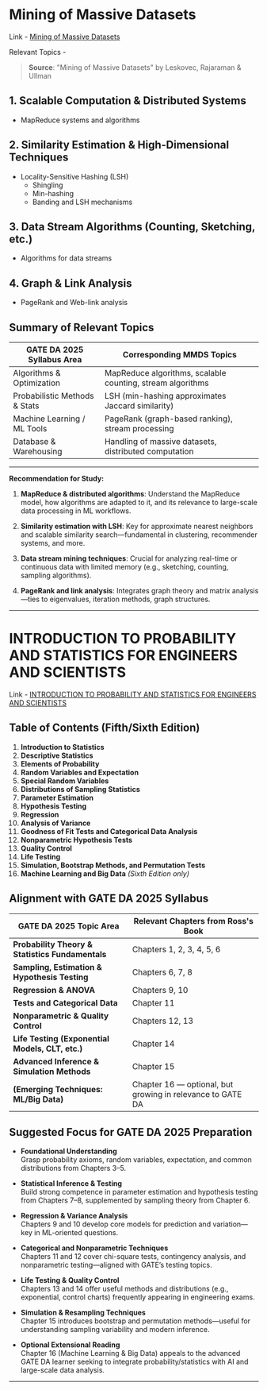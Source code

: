 # Mining of Massive Datasets

Link - [Mining of Massive Datasets](http://infolab.stanford.edu/~ullman/mmds/book.pdf)

Relevant Topics -

> **Source**: "Mining of Massive Datasets" by Leskovec, Rajaraman & Ullman

## 1. Scalable Computation & Distributed Systems

- MapReduce systems and algorithms

## 2. Similarity Estimation & High-Dimensional Techniques

- Locality-Sensitive Hashing (LSH)
  - Shingling
  - Min-hashing
  - Banding and LSH mechanisms

## 3. Data Stream Algorithms (Counting, Sketching, etc.)

- Algorithms for data streams

## 4. Graph & Link Analysis

- PageRank and Web-link analysis

## Summary of Relevant Topics

| GATE DA 2025 Syllabus Area    | Corresponding MMDS Topics                                  |
| ----------------------------- | ---------------------------------------------------------- |
| Algorithms & Optimization     | MapReduce algorithms, scalable counting, stream algorithms |
| Probabilistic Methods & Stats | LSH (min-hashing approximates Jaccard similarity)          |
| Machine Learning / ML Tools   | PageRank (graph-based ranking), stream processing          |
| Database & Warehousing        | Handling of massive datasets, distributed computation      |

---

**Recommendation for Study:**

1. **MapReduce & distributed algorithms**: Understand the MapReduce model, how algorithms are adapted to it, and its relevance to large-scale data processing in ML workflows.

2. **Similarity estimation with LSH**: Key for approximate nearest neighbors and scalable similarity search—fundamental in clustering, recommender systems, and more.

3. **Data stream mining techniques**: Crucial for analyzing real-time or continuous data with limited memory (e.g., sketching, counting, sampling algorithms).

4. **PageRank and link analysis**: Integrates graph theory and matrix analysis—ties to eigenvalues, iteration methods, graph structures.

---

# INTRODUCTION TO PROBABILITY AND STATISTICS FOR ENGINEERS AND SCIENTISTS

Link - [INTRODUCTION TO PROBABILITY AND STATISTICS FOR ENGINEERS AND SCIENTISTS](https://minerva.it.manchester.ac.uk/~saralees/statbook3.pdf)

## Table of Contents (Fifth/Sixth Edition)

1. **Introduction to Statistics**
2. **Descriptive Statistics**
3. **Elements of Probability**
4. **Random Variables and Expectation**
5. **Special Random Variables**
6. **Distributions of Sampling Statistics**
7. **Parameter Estimation**
8. **Hypothesis Testing**
9. **Regression**
10. **Analysis of Variance**
11. **Goodness of Fit Tests and Categorical Data Analysis**
12. **Nonparametric Hypothesis Tests**
13. **Quality Control**
14. **Life Testing**
15. **Simulation, Bootstrap Methods, and Permutation Tests**
16. **Machine Learning and Big Data** _(Sixth Edition only)_  


## Alignment with GATE DA 2025 Syllabus

| GATE DA 2025 Topic Area                          | Relevant Chapters from Ross's Book                         |
| ------------------------------------------------ | ---------------------------------------------------------- |
| **Probability Theory & Statistics Fundamentals** | Chapters 1, 2, 3, 4, 5, 6                                  |
| **Sampling, Estimation & Hypothesis Testing**    | Chapters 6, 7, 8                                           |
| **Regression & ANOVA**                           | Chapters 9, 10                                             |
| **Tests and Categorical Data**                   | Chapter 11                                                 |
| **Nonparametric & Quality Control**              | Chapters 12, 13                                            |
| **Life Testing (Exponential Models, CLT, etc.)** | Chapter 14                                                 |
| **Advanced Inference & Simulation Methods**      | Chapter 15                                                 |
| **(Emerging Techniques: ML/Big Data)**           | Chapter 16 — optional, but growing in relevance to GATE DA |



## Suggested Focus for GATE DA 2025 Preparation

- **Foundational Understanding**  
  Grasp probability axioms, random variables, expectation, and common distributions from Chapters 3–5.

- **Statistical Inference & Testing**  
  Build strong competence in parameter estimation and hypothesis testing from Chapters 7–8, supplemented by sampling theory from Chapter 6.

- **Regression & Variance Analysis**  
  Chapters 9 and 10 develop core models for prediction and variation—key in ML-oriented questions.

- **Categorical and Nonparametric Techniques**  
  Chapters 11 and 12 cover chi-square tests, contingency analysis, and nonparametric testing—aligned with GATE’s testing topics.

- **Life Testing & Quality Control**  
  Chapters 13 and 14 offer useful methods and distributions (e.g., exponential, control charts) frequently appearing in engineering exams.

- **Simulation & Resampling Techniques**  
  Chapter 15 introduces bootstrap and permutation methods—useful for understanding sampling variability and modern inference.

- **Optional Extensional Reading**  
  Chapter 16 (Machine Learning & Big Data) appeals to the advanced GATE DA learner seeking to integrate probability/statistics with AI and large-scale data analysis.

---
